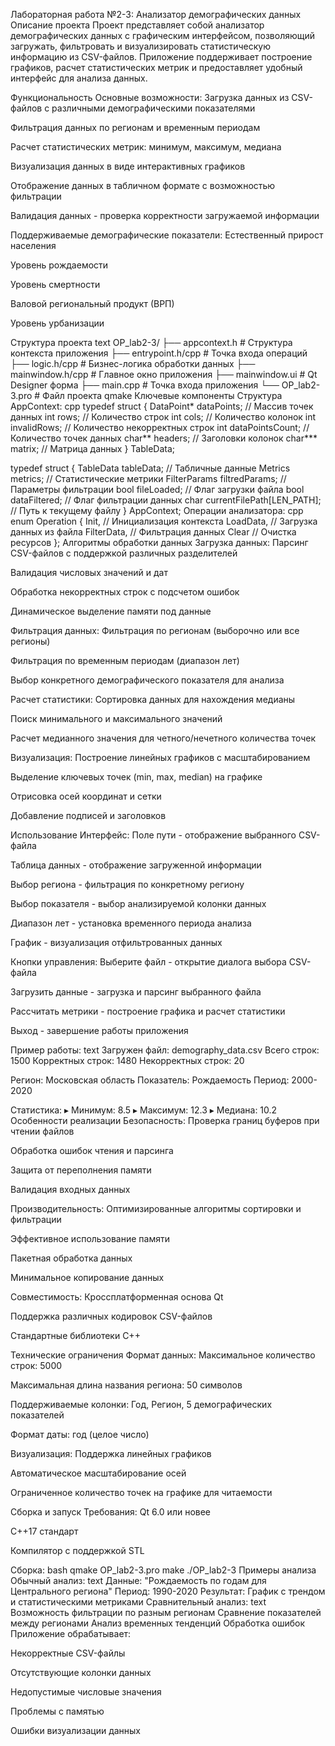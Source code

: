 Лабораторная работа №2-3: Анализатор демографических данных
Описание проекта
Проект представляет собой анализатор демографических данных с графическим интерфейсом, позволяющий загружать, фильтровать и визуализировать статистическую информацию из CSV-файлов. Приложение поддерживает построение графиков, расчет статистических метрик и предоставляет удобный интерфейс для анализа данных.

Функциональность
Основные возможности:
Загрузка данных из CSV-файлов с различными демографическими показателями

Фильтрация данных по регионам и временным периодам

Расчет статистических метрик: минимум, максимум, медиана

Визуализация данных в виде интерактивных графиков

Отображение данных в табличном формате с возможностью фильтрации

Валидация данных - проверка корректности загружаемой информации

Поддерживаемые демографические показатели:
Естественный прирост населения

Уровень рождаемости

Уровень смертности

Валовой региональный продукт (ВРП)

Уровень урбанизации

Структура проекта
text
OP_lab2-3/
├── appcontext.h          # Структура контекста приложения
├── entrypoint.h/cpp      # Точка входа операций
├── logic.h/cpp           # Бизнес-логика обработки данных
├── mainwindow.h/cpp      # Главное окно приложения
├── mainwindow.ui         # Qt Designer форма
├── main.cpp              # Точка входа приложения
└── OP_lab2-3.pro         # Файл проекта qmake
Ключевые компоненты
Структура AppContext:
cpp
typedef struct {
    DataPoint* dataPoints;           // Массив точек данных
    int rows;                        // Количество строк
    int cols;                        // Количество колонок
    int invalidRows;                 // Количество некорректных строк
    int dataPointsCount;             // Количество точек данных
    char** headers;                  // Заголовки колонок
    char*** matrix;                  // Матрица данных
} TableData;

typedef struct {
    TableData tableData;             // Табличные данные
    Metrics metrics;                 // Статистические метрики
    FilterParams filtredParams;      // Параметры фильтрации
    bool fileLoaded;                 // Флаг загрузки файла
    bool dataFiltered;               // Флаг фильтрации данных
    char currentFilePath[LEN_PATH];  // Путь к текущему файлу
} AppContext;
Операции анализатора:
cpp
enum Operation {
    Init,        // Инициализация контекста
    LoadData,    // Загрузка данных из файла
    FilterData,  // Фильтрация данных
    Clear        // Очистка ресурсов
};
Алгоритмы обработки данных
Загрузка данных:
Парсинг CSV-файлов с поддержкой различных разделителей

Валидация числовых значений и дат

Обработка некорректных строк с подсчетом ошибок

Динамическое выделение памяти под данные

Фильтрация данных:
Фильтрация по регионам (выборочно или все регионы)

Фильтрация по временным периодам (диапазон лет)

Выбор конкретного демографического показателя для анализа

Расчет статистики:
Сортировка данных для нахождения медианы

Поиск минимального и максимального значений

Расчет медианного значения для четного/нечетного количества точек

Визуализация:
Построение линейных графиков с масштабированием

Выделение ключевых точек (min, max, median) на графике

Отрисовка осей координат и сетки

Добавление подписей и заголовков

Использование
Интерфейс:
Поле пути - отображение выбранного CSV-файла

Таблица данных - отображение загруженной информации

Выбор региона - фильтрация по конкретному региону

Выбор показателя - выбор анализируемой колонки данных

Диапазон лет - установка временного периода анализа

График - визуализация отфильтрованных данных

Кнопки управления:
Выберите файл - открытие диалога выбора CSV-файла

Загрузить данные - загрузка и парсинг выбранного файла

Рассчитать метрики - построение графика и расчет статистики

Выход - завершение работы приложения

Пример работы:
text
Загружен файл: demography_data.csv
Всего строк: 1500
Корректных строк: 1480
Некорректных строк: 20

Регион: Московская область
Показатель: Рождаемость
Период: 2000-2020

Статистика:
▸ Минимум: 8.5
▸ Максимум: 12.3
▸ Медиана: 10.2
Особенности реализации
Безопасность:
Проверка границ буферов при чтении файлов

Обработка ошибок чтения и парсинга

Защита от переполнения памяти

Валидация входных данных

Производительность:
Оптимизированные алгоритмы сортировки и фильтрации

Эффективное использование памяти

Пакетная обработка данных

Минимальное копирование данных

Совместимость:
Кроссплатформенная основа Qt

Поддержка различных кодировок CSV-файлов

Стандартные библиотеки C++

Технические ограничения
Формат данных:
Максимальное количество строк: 5000

Максимальная длина названия региона: 50 символов

Поддерживаемые колонки: Год, Регион, 5 демографических показателей

Формат даты: год (целое число)

Визуализация:
Поддержка линейных графиков

Автоматическое масштабирование осей

Ограниченное количество точек на графике для читаемости

Сборка и запуск
Требования:
Qt 6.0 или новее

C++17 стандарт

Компилятор с поддержкой STL

Сборка:
bash
qmake OP_lab2-3.pro
make
./OP_lab2-3
Примеры анализа
Обычный анализ:
text
Данные:     "Рождаемость по годам для Центрального региона"
Период:     1990-2020
Результат:  График с трендом и статистическими метриками
Сравнительный анализ:
text
Возможность фильтрации по разным регионам
Сравнение показателей между регионами
Анализ временных тенденций
Обработка ошибок
Приложение обрабатывает:

Некорректные CSV-файлы

Отсутствующие колонки данных

Недопустимые числовые значения

Проблемы с памятью

Ошибки визуализации данных
